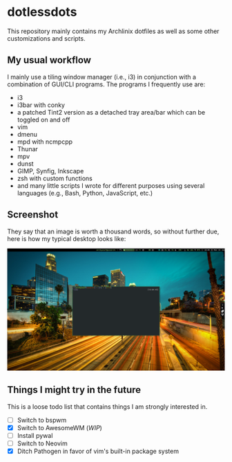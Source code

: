 # dotlessdots

This repository mainly contains my Archlinix dotfiles as well as some other customizations and scripts.

## My usual workflow

I mainly use a tiling window manager (i.e., i3) in conjunction with a combination of GUI/CLI programs. The programs I frequently use are:

+ i3
+ i3bar with conky
+ a patched Tint2 version as a detached tray area/bar which can be toggled on and off
+ vim 
+ dmenu
+ mpd with ncmpcpp
+ Thunar
+ mpv
+ dunst
+ GIMP, Synfig, Inkscape
+ zsh with custom functions
+ and many little scripts I wrote for different purposes using several languages (e.g., Bash, Python, JavaScript, etc.)

## Screenshot

They say that an image is worth a thousand words, so without further due, here is how my typical desktop looks like:

![Screenshot](https://raw.githubusercontent.com/bbarcesaj125/dotlessdots/master/Screenshot.png)

## Things I might try in the future

This is a loose todo list that contains things I am strongly interested in. 

- [ ] Switch to bspwm
- [x] Switch to AwesomeWM (*WIP*)
- [ ] Install pywal
- [ ] Switch to Neovim
- [x] Ditch Pathogen in favor of vim's built-in package system
